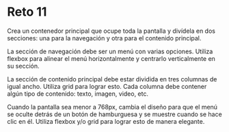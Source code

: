 # Reto 11

Crea un contenedor principal que ocupe toda la pantalla y divídela en dos secciones: una para la navegación y otra para el contenido principal.

La sección de navegación debe ser un menú con varias opciones. Utiliza flexbox para alinear el menú horizontalmente y centrarlo verticalmente en su sección.

La sección de contenido principal debe estar dividida en tres columnas de igual ancho. Utiliza grid para lograr esto. Cada columna debe contener algún tipo de contenido: texto, imagen, video, etc.

Cuando la pantalla sea menor a 768px, cambia el diseño para que el menú se oculte detrás de un botón de hamburguesa y se muestre cuando se hace clic en él. Utiliza flexbox y/o grid para lograr esto de manera elegante.
